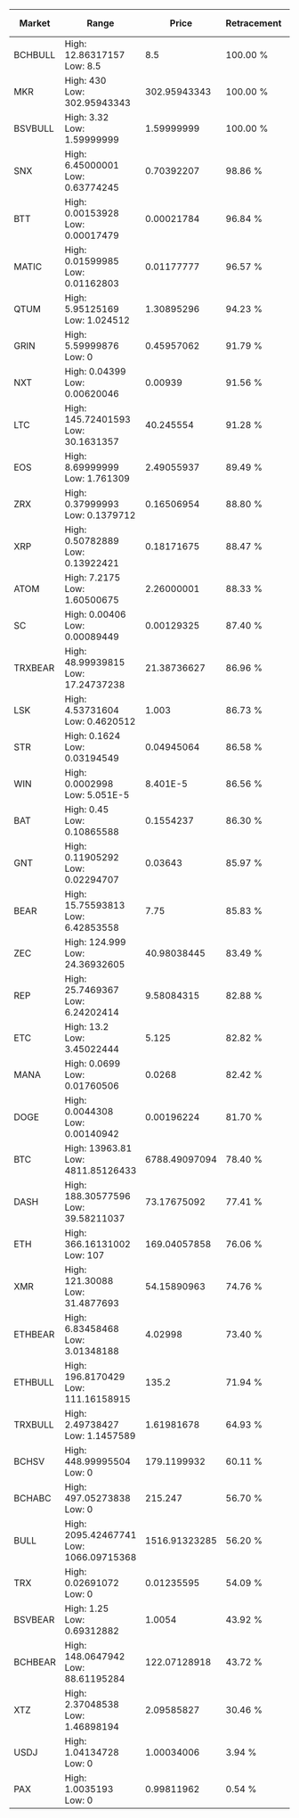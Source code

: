 | Market | Range | Price| Retracement | Doubles to 50% |
| --- | --- | --- | --- | --- |
| BCHBULL | High: 12.86317157<br />Low: 8.5 | 8.5 | 100.00 % | 1.26 |
| MKR | High: 430<br />Low: 302.95943343 | 302.95943343 | 100.00 % | 1.21 |
| BSVBULL | High: 3.32<br />Low: 1.59999999 | 1.59999999 | 100.00 % | 1.54 |
| SNX | High: 6.45000001<br />Low: 0.63774245 | 0.70392207 | 98.86 % | 5.03 |
| BTT | High: 0.00153928<br />Low: 0.00017479 | 0.00021784 | 96.84 % | 3.93 |
| MATIC | High: 0.01599985<br />Low: 0.01162803 | 0.01177777 | 96.57 % | 1.17 |
| QTUM | High: 5.95125169<br />Low: 1.024512 | 1.30895296 | 94.23 % | 2.66 |
| GRIN | High: 5.59999876<br />Low: 0 | 0.45957062 | 91.79 % | 6.09 |
| NXT | High: 0.04399<br />Low: 0.00620046 | 0.00939 | 91.56 % | 2.67 |
| LTC | High: 145.72401593<br />Low: 30.1631357 | 40.245554 | 91.28 % | 2.19 |
| EOS | High: 8.69999999<br />Low: 1.761309 | 2.49055937 | 89.49 % | 2.10 |
| ZRX | High: 0.37999993<br />Low: 0.1379712 | 0.16506954 | 88.80 % | 1.57 |
| XRP | High: 0.50782889<br />Low: 0.13922421 | 0.18171675 | 88.47 % | 1.78 |
| ATOM | High: 7.2175<br />Low: 1.60500675 | 2.26000001 | 88.33 % | 1.95 |
| SC | High: 0.00406<br />Low: 0.00089449 | 0.00129325 | 87.40 % | 1.92 |
| TRXBEAR | High: 48.99939815<br />Low: 17.24737238 | 21.38736627 | 86.96 % | 1.55 |
| LSK | High: 4.53731604<br />Low: 0.4620512 | 1.003 | 86.73 % | 2.49 |
| STR | High: 0.1624<br />Low: 0.03194549 | 0.04945064 | 86.58 % | 1.97 |
| WIN | High: 0.0002998<br />Low: 5.051E-5 | 8.401E-5 | 86.56 % | 2.08 |
| BAT | High: 0.45<br />Low: 0.10865588 | 0.1554237 | 86.30 % | 1.80 |
| GNT | High: 0.11905292<br />Low: 0.02294707 | 0.03643 | 85.97 % | 1.95 |
| BEAR | High: 15.75593813<br />Low: 6.42853558 | 7.75 | 85.83 % | 1.43 |
| ZEC | High: 124.999<br />Low: 24.36932605 | 40.98038445 | 83.49 % | 1.82 |
| REP | High: 25.7469367<br />Low: 6.24202414 | 9.58084315 | 82.88 % | 1.67 |
| ETC | High: 13.2<br />Low: 3.45022444 | 5.125 | 82.82 % | 1.62 |
| MANA | High: 0.0699<br />Low: 0.01760506 | 0.0268 | 82.42 % | 1.63 |
| DOGE | High: 0.0044308<br />Low: 0.00140942 | 0.00196224 | 81.70 % | 1.49 |
| BTC | High: 13963.81<br />Low: 4811.85126433 | 6788.49097094 | 78.40 % | 1.38 |
| DASH | High: 188.30577596<br />Low: 39.58211037 | 73.17675092 | 77.41 % | 1.56 |
| ETH | High: 366.16131002<br />Low: 107 | 169.04057858 | 76.06 % | 1.40 |
| XMR | High: 121.30088<br />Low: 31.4877693 | 54.15890963 | 74.76 % | 1.41 |
| ETHBEAR | High: 6.83458468<br />Low: 3.01348188 | 4.02998 | 73.40 % | 1.22 |
| ETHBULL | High: 196.8170429<br />Low: 111.16158915 | 135.2 | 71.94 % | 1.14 |
| TRXBULL | High: 2.49738427<br />Low: 1.1457589 | 1.61981678 | 64.93 % | 1.12 |
| BCHSV | High: 448.99995504<br />Low: 0 | 179.1199932 | 60.11 % | 1.25 |
| BCHABC | High: 497.05273838<br />Low: 0 | 215.247 | 56.70 % | 1.15 |
| BULL | High: 2095.42467741<br />Low: 1066.09715368 | 1516.91323285 | 56.20 % | 1.04 |
| TRX | High: 0.02691072<br />Low: 0 | 0.01235595 | 54.09 % | 1.09 |
| BSVBEAR | High: 1.25<br />Low: 0.69312882 | 1.0054 | 43.92 % | 0.00 |
| BCHBEAR | High: 148.0647942<br />Low: 88.61195284 | 122.07128918 | 43.72 % | 0.00 |
| XTZ | High: 2.37048538<br />Low: 1.46898194 | 2.09585827 | 30.46 % | 0.00 |
| USDJ | High: 1.04134728<br />Low: 0 | 1.00034006 | 3.94 % | 0.00 |
| PAX | High: 1.0035193<br />Low: 0 | 0.99811962 | 0.54 % | 0.00 |
